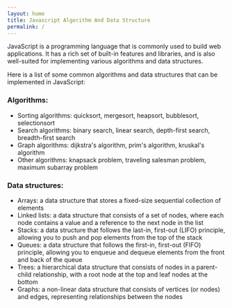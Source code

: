 ```yaml
---
layout: home
title: Javascript Algorithm And Data Structure
permalink: /
---
```




JavaScript is a programming language that is commonly used to build web applications. It has a rich set of built-in features and libraries, and is also well-suited for implementing various algorithms and data structures.

Here is a list of some common algorithms and data structures that can be implemented in JavaScript:

### Algorithms:

 - Sorting algorithms: quicksort, mergesort, heapsort, bubblesort, selectionsort
 - Search algorithms: binary search, linear search, depth-first search, breadth-first search
 - Graph algorithms: dijkstra's algorithm, prim's algorithm, kruskal's algorithm
 - Other algorithms: knapsack problem, traveling salesman problem, maximum subarray problem

### Data structures:

 - Arrays: a data structure that stores a fixed-size sequential collection of elements
 - Linked lists: a data structure that consists of a set of nodes, where each node contains a value and a reference to the next node in the list
 - Stacks: a data structure that follows the last-in, first-out (LIFO) principle, allowing you to push and pop elements from the top of the stack
 - Queues: a data structure that follows the first-in, first-out (FIFO) principle, allowing you to enqueue and dequeue elements from the front and back of the queue
 - Trees: a hierarchical data structure that consists of nodes in a parent-child relationship, with a root node at the top and leaf nodes at the bottom
 - Graphs: a non-linear data structure that consists of vertices (or nodes) and edges, representing relationships between the nodes
